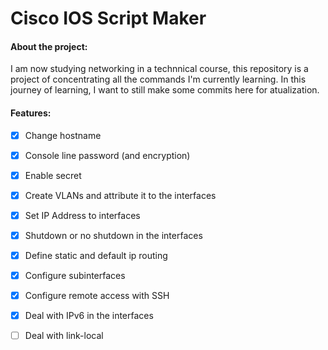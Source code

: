 # Cisco IOS Script Maker

#### About the project:
I am now studying networking in a technnical course,
this repository is a project of concentrating all the commands I'm currently learning.
In this journey of learning, I want to still make some commits here for atualization.

#### Features:

- [x] Change hostname

- [x] Console line password (and encryption)

- [x] Enable secret

- [x] Create VLANs and attribute it to the interfaces

- [x] Set IP Address to interfaces

- [x] Shutdown or no shutdown in the interfaces

- [x] Define static and default ip routing

- [x] Configure subinterfaces

- [x] Configure remote access with SSH  

- [x] Deal with IPv6 in the interfaces

- [ ] Deal with link-local
